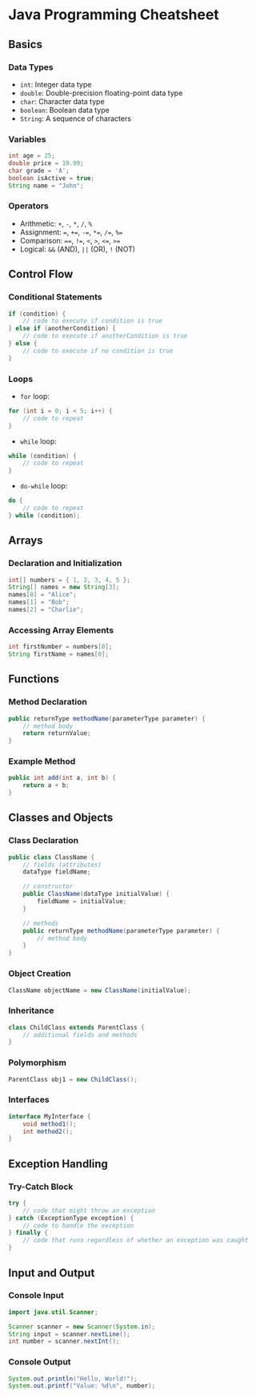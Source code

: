 # Java Programming Cheatsheet

## Basics

### Data Types
- `int`: Integer data type
- `double`: Double-precision floating-point data type
- `char`: Character data type
- `boolean`: Boolean data type
- `String`: A sequence of characters

### Variables
```java
int age = 25;
double price = 19.99;
char grade = 'A';
boolean isActive = true;
String name = "John";
```

### Operators
- Arithmetic: `+`, `-`, `*`, `/`, `%`
- Assignment: `=`, `+=`, `-=`, `*=`, `/=`, `%=`
- Comparison: `==`, `!=`, `<`, `>`, `<=`, `>=`
- Logical: `&&` (AND), `||` (OR), `!` (NOT)

## Control Flow

### Conditional Statements
```java
if (condition) {
    // code to execute if condition is true
} else if (anotherCondition) {
    // code to execute if anotherCondition is true
} else {
    // code to execute if no condition is true
}
```

### Loops
- `for` loop:
```java
for (int i = 0; i < 5; i++) {
    // code to repeat
}
```
- `while` loop:
```java
while (condition) {
    // code to repeat
}
```
- `do-while` loop:
```java
do {
    // code to repeat
} while (condition);
```

## Arrays

### Declaration and Initialization
```java
int[] numbers = { 1, 2, 3, 4, 5 };
String[] names = new String[3];
names[0] = "Alice";
names[1] = "Bob";
names[2] = "Charlie";
```

### Accessing Array Elements
```java
int firstNumber = numbers[0];
String firstName = names[0];
```

## Functions

### Method Declaration
```java
public returnType methodName(parameterType parameter) {
    // method body
    return returnValue;
}
```

### Example Method
```java
public int add(int a, int b) {
    return a + b;
}
```

## Classes and Objects

### Class Declaration
```java
public class ClassName {
    // fields (attributes)
    dataType fieldName;

    // constructor
    public ClassName(dataType initialValue) {
        fieldName = initialValue;
    }

    // methods
    public returnType methodName(parameterType parameter) {
        // method body
    }
}
```

### Object Creation
```java
ClassName objectName = new ClassName(initialValue);
```

### Inheritance
```java
class ChildClass extends ParentClass {
    // additional fields and methods
}
```

### Polymorphism
```java
ParentClass obj1 = new ChildClass();
```

### Interfaces
```java
interface MyInterface {
    void method1();
    int method2();
}
```

## Exception Handling

### Try-Catch Block
```java
try {
    // code that might throw an exception
} catch (ExceptionType exception) {
    // code to handle the exception
} finally {
    // code that runs regardless of whether an exception was caught
}
```

## Input and Output

### Console Input
```java
import java.util.Scanner;

Scanner scanner = new Scanner(System.in);
String input = scanner.nextLine();
int number = scanner.nextInt();
```

### Console Output
```java
System.out.println("Hello, World!");
System.out.printf("Value: %d\n", number);
```